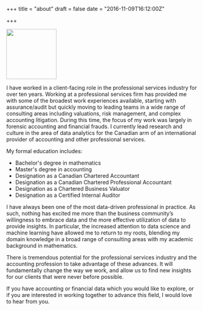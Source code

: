 +++
title = "about"
draft = false
date = "2016-11-09T16:12:00Z"

+++

<img src="/img/main/profile.jpg" width="132">

I have worked in a client-facing role in the professional services industry for over ten years. Working at a professional services firm has provided me with some of the broadest work experiences available, starting with assurance/audit but quickly moving to leading teams in a wide range of consulting areas including valuations, risk management, and complex accounting litigation. During this time, the focus of my work was largely in forensic accounting and financial frauds. I currently lead research and culture in the area of data analytics for the Canadian arm of an international provider of accounting and other professional services.

My formal education includes:

* Bachelor's degree in mathematics
* Master's degree in accounting
* Designation as a Canadian Chartered Accountant
* Designation as a Canadian Chartered Professional Accountant
* Designation as a Chartered Business Valuator
* Designation as a Certified Internal Auditor

I have always been one of the most data-driven professional in practice. As such, nothing has excited me more than the business community’s willingness to embrace data and the more effective utilization of data to provide insights. In particular, the increased attention to data science and machine learning have allowed me to return to my roots, blending my domain knowledge in a broad range of consulting areas with my academic background in mathematics.

There is tremendous potential for the professional services industry and the accounting profession to take advantage of these advances. It will fundamentally change the way we work, and allow us to find new insights for our clients that were never before possible.

If you have accounting or financial data which you would like to explore, or if you are interested in working together to advance this field, I would love to hear from you.
